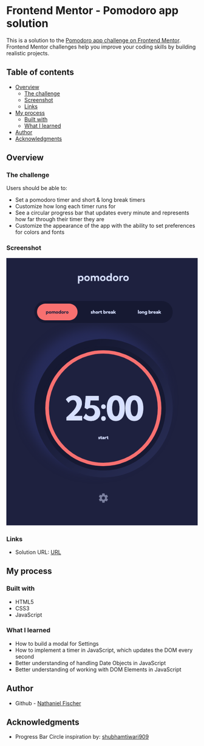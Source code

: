 # Frontend Mentor - Pomodoro app solution

This is a solution to the [Pomodoro app challenge on Frontend Mentor](https://www.frontendmentor.io/challenges/pomodoro-app-KBFnycJ6G). Frontend Mentor challenges help you improve your coding skills by building realistic projects. 

## Table of contents

- [Overview](#overview)
  - [The challenge](#the-challenge)
  - [Screenshot](#screenshot)
  - [Links](#links)
- [My process](#my-process)
  - [Built with](#built-with)
  - [What I learned](#what-i-learned)
- [Author](#author)
- [Acknowledgments](#acknowledgments)

## Overview

### The challenge

Users should be able to:

- Set a pomodoro timer and short & long break timers
- Customize how long each timer runs for
- See a circular progress bar that updates every minute and represents how far through their timer they are
- Customize the appearance of the app with the ability to set preferences for colors and fonts

### Screenshot

![](./docs/screenshot.png)

### Links

- Solution URL: [URL](https://nathanielfischer.github.io/Pomodoro-App_Frontend-Mentor/)

## My process

### Built with

- HTML5
- CSS3
- JavaScript

### What I learned

- How to build a modal for Settings
- How to implement a timer in JavaScript, which updates the DOM every second
- Better understanding of handling Date Objects in JavaScript
- Better understanding of working with DOM Elements in JavaScript

## Author

- Github - [Nathaniel Fischer](https://github.com/nathanielfischer)

## Acknowledgments

- Progress Bar Circle inspiration by: [shubhamtiwari909](https://dev.to/shubhamtiwari909/circular-progress-bar-css-1bi9)
